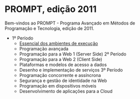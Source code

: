# PROMPT, edição 2011 #

Bem-vindos ao PROMPT - Programa Avançado em Métodos de Programação e Tecnologia, edição de 2011.

 * 1º Período
   * [Essencial dos ambientes de execução](https://github.com/CCISEL/PROMPT11-01-VMEssentials/)
   * Programação avançada
   * Programação para a Web 1 (Server Side)
2º Período
   * Programação para a Web 2 (Client Side)
   * Plataformas e modelos de acesso a dados
   * Desenho e implementação de serviços
3º Período
   * Programação concorrente e assíncrona
   * Segurança e gestão de identidade na Web
   * Programação em dispositivos móveis
   * Desenvolvimento de aplicações para a Cloud